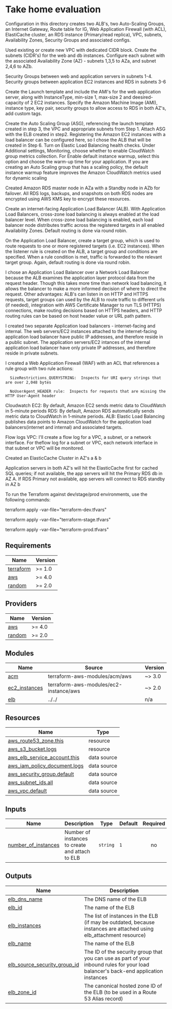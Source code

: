 # Take home evaluation

Configuration in this directory creates two ALB's, two Auto-Scaling Groups, an Internet Gateway, Route table for IG, Web Application Firewall (with ACL), ElastiCache cluster, an RDS instance (Primary/read replica), VPC, subnets, Availability Zones, Security Groups and associated configs.

Used existing or create new VPC with dedicated CIDR block.   Create the subnets (CIDR's) for the web and db instances.  Configure each subnet with the associated Availability Zone (AZ) - subnets 1,3,5 to AZa, and subnet 2,4,6 to AZb.

Security Groups between web and application servers in subnets 1-4.
Security groups between application EC2 instances and RDS in subnets 3-6

Create the Launch template and include the AMI's for the web application server, along with InstanceType, min-size 1, max-size 2 and deesired-capacity of 2 EC2 instances.  Specify the Amazon Machine Image (AMI), instance type, key pair, security groups to allow access to RDS in both AZ's, add custom tags.    

Create the Auto Scaling Group (ASG), referencing the launch template created in step 3, the VPC and appropriate subnets from Step 1.   Attach ASG with the ELB created in step2. Registering the Amazon EC2 instances with a load balancer can be configured here, so I chose the ALB that will be created in Step 6.  Turn on Elastic Load Balancing health checks.  Under Additional settings, Monitoring, choose whether to enable CloudWatch group metrics collection.  For Enable default instance warmup, select this option and choose the warm-up time for your application. If you are creating an Auto Scaling group that has a scaling policy, the default instance warmup feature improves the Amazon CloudWatch metrics used for dynamic scaling
 
Created Amazon RDS master node in AZa with a Standby node in AZb for failover.  All RDS logs, backups, and snapshots on both RDS nodes are encrypted using AWS KMS key to encrypt these resources.   
 
Create an internet-facing Application Load Balancer (ALB). With Application Load Balancers, cross-zone load balancing is always enabled at the load balancer level. When cross-zone load balancing is enabled, each load balancer node distributes traffic across the registered targets in all enabled Availability Zones.  Default routing is done via round robin.
 
On the Application Load Balancer, create a target group, which is used to route requests to one or more registered targets (i.e. EC2 instances). When the listener rule is created on the ALB, a target group and conditions are specified. When a rule condition is met, traffic is forwarded to the relevant target group. Again, default routing is done via round robin.

I chose an Application Load Balancer over a Network Load Balancer because the ALB examines the application layer protocol data from the request header. Though this takes more time than network load balancing, it allows the balancer to make a more informed decision of where to direct the request.   Other advantages:  ALB's can listen in on HTTP and HTTPS requests, target groups can used by the ALB to route traffic to different urls (if needed), integration with AWS Certificate Manager to run TLS (HTTPS) connections, make routing decisions based on HTTPS headers, and HTTP routing rules can be based on host header value or URL path pattern. 
 
I created two separate Application load balancers - internet-facing and internal.  The web servers/EC2 instances attached to the internet-facing application load balancer have public IP addresses, and therefore reside in a public subnet.
The application servers/EC2 intances of the internal application load balancer have only private IP addresses, and therefore reside in private subnets.

I created a Web Application Firewall (WAF) with an ACL that references a rule group with two rule actions: 

      SizeRestrictions_QUERYSTRING:  Inspects for URI query strings that are over 2,048 bytes
      
      NoUserAgent_HEADER rule:  Inspects for requests that are missing the HTTP User-Agent header
      
Cloudwatch
EC2:  By default, Amazon EC2 sends metric data to CloudWatch in 5-minute periods
RDS:  By default, Amazon RDS automatically sends metric data to CloudWatch in 1-minute periods. 
ALB:  Elastic Load Balancing publishes data points to Amazon CloudWatch for the application load balancers(internet and internal) and associated targets.

Flow logs
VPC:  I'll create a flow log for a VPC, a subnet, or a network interface. For theflow log for a subnet or VPC, each network interface in that subnet or VPC will be monitored.

Created an ElasticCache Cluster in AZ's a & b

Application servers in both AZ's will hit the ElasticCache first for cached SQL queries; if not available, the app servers will hit the Primary RDS db in AZ A.  If RDS Primary not available, app servers will connect to RDS standby in AZ b

To run the Terraform against dev/stage/prod environments, use the following commands:

terraform apply -var-file="terraform-dev.tfvars"

terraform apply -var-file="terraform-stage.tfvars"

terraform apply -var-file="terraform-prod.tfvars"



<!-- BEGINNING OF PRE-COMMIT-TERRAFORM DOCS HOOK -->
## Requirements

| Name | Version |
|------|---------|
| <a name="requirement_terraform"></a> [terraform](#requirement\_terraform) | >= 1.0 |
| <a name="requirement_aws"></a> [aws](#requirement\_aws) | >= 4.0 |
| <a name="requirement_random"></a> [random](#requirement\_random) | >= 2.0 |

## Providers

| Name | Version |
|------|---------|
| <a name="provider_aws"></a> [aws](#provider\_aws) | >= 4.0 |
| <a name="provider_random"></a> [random](#provider\_random) | >= 2.0 |

## Modules

| Name | Source | Version |
|------|--------|---------|
| <a name="module_acm"></a> [acm](#module\_acm) | terraform-aws-modules/acm/aws | ~> 3.0 |
| <a name="module_ec2_instances"></a> [ec2\_instances](#module\_ec2\_instances) | terraform-aws-modules/ec2-instance/aws | ~> 2.0 |
| <a name="module_elb"></a> [elb](#module\_elb) | ../../ | n/a |

## Resources

| Name | Type |
|------|------|
| [aws_route53_zone.this](https://registry.terraform.io/providers/hashicorp/aws/latest/docs/resources/route53_zone) | resource |
| [aws_s3_bucket.logs](https://registry.terraform.io/providers/hashicorp/aws/latest/docs/resources/s3_bucket) | resource |
| [aws_elb_service_account.this](https://registry.terraform.io/providers/hashicorp/aws/latest/docs/data-sources/elb_service_account) | data source |
| [aws_iam_policy_document.logs](https://registry.terraform.io/providers/hashicorp/aws/latest/docs/data-sources/iam_policy_document) | data source |
| [aws_security_group.default](https://registry.terraform.io/providers/hashicorp/aws/latest/docs/data-sources/security_group) | data source |
| [aws_subnet_ids.all](https://registry.terraform.io/providers/hashicorp/aws/latest/docs/data-sources/subnet_ids) | data source |
| [aws_vpc.default](https://registry.terraform.io/providers/hashicorp/aws/latest/docs/data-sources/vpc) | data source |

## Inputs

| Name | Description | Type | Default | Required |
|------|-------------|------|---------|:--------:|
| <a name="input_number_of_instances"></a> [number\_of\_instances](#input\_number\_of\_instances) | Number of instances to create and attach to ELB | `string` | `1` | no |

## Outputs

| Name | Description |
|------|-------------|
| <a name="output_elb_dns_name"></a> [elb\_dns\_name](#output\_elb\_dns\_name) | The DNS name of the ELB |
| <a name="output_elb_id"></a> [elb\_id](#output\_elb\_id) | The name of the ELB |
| <a name="output_elb_instances"></a> [elb\_instances](#output\_elb\_instances) | The list of instances in the ELB (if may be outdated, because instances are attached using elb\_attachment resource) |
| <a name="output_elb_name"></a> [elb\_name](#output\_elb\_name) | The name of the ELB |
| <a name="output_elb_source_security_group_id"></a> [elb\_source\_security\_group\_id](#output\_elb\_source\_security\_group\_id) | The ID of the security group that you can use as part of your inbound rules for your load balancer's back-end application instances |
| <a name="output_elb_zone_id"></a> [elb\_zone\_id](#output\_elb\_zone\_id) | The canonical hosted zone ID of the ELB (to be used in a Route 53 Alias record) |
<!-- END OF PRE-COMMIT-TERRAFORM DOCS HOOK -->
